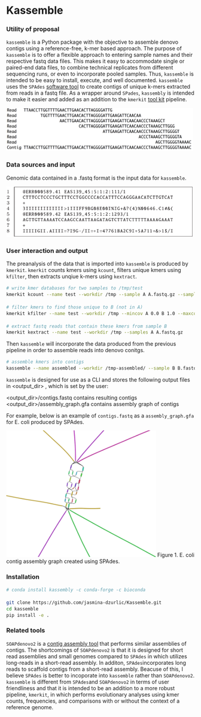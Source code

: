 # Kassemble 
  
### Utility of proposal
`kassemble` is a Python package with the objective to assemble denovo contigs using a reference-free, k-mer based approach. The purpose of `kassemble` is to offer a flexible approach to entering sample names and their respective fastq data files. This makes it easy to accommodate single or paired-end data files, to combine technical replicates from different sequencing runs, or even to incorporate pooled samples. Thus, `kassemble` is intended to be easy to install, execute, and well documented. `kassemble` uses the `SPAdes` [software tool](https://github.com/ablab/spades) to create contigs of unique k-mers extracted from reads in a fastq file. As a wrapper around `SPades`, `kassembly` is intended to make it easier and added as an addition to the `kmerkit` [tool kit](https://github.com/eaton-lab/kmerkit.git) pipeline. 

<img src="contig.png" width="500">

### Data sources and input
Genomic data contained in a .fastq format is the input data for `kassemble`. 

<img src="FASTQ.png" width="500">


### User interaction and output
The preanalysis of the data that is imported into `kassemble` is produced by `kmerkit`. `kmerkit` counts kmers using `kcount`, filters unique kmers using `kfilter`, then extracts unqiue k-mers using `kextract`.

```bash
# write kmer databases for two samples to /tmp/test
kmerkit kcount --name test --workdir /tmp --sample A A.fastq.gz --sample B B.fastq.gz

# filter kmers to find those unique to B (not in A)
kmerkit kfilter --name test --workdir /tmp --mincov A 0.0 B 1.0 --maxcov A 0.0 B 1.0

# extract fastq reads that contain these kmers from sample B
kmerkit kextract --name test --workdir /tmp --samples A A.fastq.gz 
```

Then `kassemble` will incorporate the data produced from the previous pipeline in order to assemble reads into denovo conitgs. 

```bash
# assemble kmers into contigs
kassemble --name assembled --workdir /tmp-assembled/ --sample B B.fastq.gz 
```

`kassemble` is designed for use as a CLI and stores the following output files in <output_dir> , which is set by the user:

<output_dir>/contigs.fastq contains resulting contigs <br />
<output_dir>/assembly_graph.gfa contains assembly graph of contigs

For example, below is an example of `contigs.fastq` as a `assembly_graph.gfa` for E. coli produced by SPAdes.  


<img src="SPAdes_ecoli_graph.png" width="400">
Figure 1. E. coli contig assembly graph created using SPAdes. 


### Installation 
```bash
# conda install kassembly -c conda-forge -c bioconda

git clone https://github.com/jasmina-dzurlic/Kassemble.git
cd kassemble
pip install -e .
``` 

### Related tools
`SOAPdenovo2` is a [contig assembly tool](https://github.com/aquaskyline/SOAPdenovo2) that performs similar assemblies of contigs. The shortcomings of `SOAPdenovo2` is that it is designed for short read assemblies and small genomes compared to `SPAdes` in which utilizes long-reads in a short-read assembly. In additon, `SPAdes`incorporates long reads to scaffold contigs from a short-read assembly. Beacuse of this, I believe `SPAdes` is better to incoporate into `kassemble` rather than `SOAPdenovo2`. `kassemble` is different from `SPAdes`and `SOAPdenovo2` in terms of user friendliness and that it is intended to be an addition to a more robust pipeline, `kmerkit`, in which performs evolutionary analyses using kmer counts, frequencies, and comparisons with or without the context of a reference genome.

